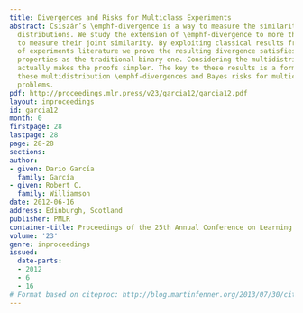 ```yaml
---
title: Divergences and Risks for Multiclass Experiments
abstract: Csiszár’s \emphf-divergence is a way to measure the similarity of two probability
  distributions. We study the extension of \emphf-divergence to more than two distributions
  to measure their joint similarity. By exploiting classical results from the comparison
  of experiments literature we prove the resulting divergence satisfies all the same
  properties as the traditional binary one. Considering the multidistribution case
  actually makes the proofs simpler. The key to these results is a formal bridge between
  these multidistribution \emphf-divergences and Bayes risks for multiclass classification
  problems.
pdf: http://proceedings.mlr.press/v23/garcia12/garcia12.pdf
layout: inproceedings
id: garcia12
month: 0
firstpage: 28
lastpage: 28
page: 28-28
sections: 
author:
- given: Dario García
  family: García
- given: Robert C.
  family: Williamson
date: 2012-06-16
address: Edinburgh, Scotland
publisher: PMLR
container-title: Proceedings of the 25th Annual Conference on Learning Theory
volume: '23'
genre: inproceedings
issued:
  date-parts:
  - 2012
  - 6
  - 16
# Format based on citeproc: http://blog.martinfenner.org/2013/07/30/citeproc-yaml-for-bibliographies/
---
```

